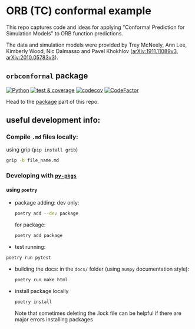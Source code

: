 # ORB (TC) conformal example

This repo captures code and ideas for applying "Conformal Prediction for Simulation Models" to ORB function predictions.

The data and simulation models were provided by Trey McNeely, Ann Lee, Kimberly Wood, Nic Dalmasso and Pavel Khokhlov ([arXiv:1911.11089v3](https://arxiv.org/abs/1911.11089), [arXiv:2010.05783v3](https://arxiv.org/abs/1911.11089)).


## `orbconformal` package

[![Python](https://img.shields.io/badge/python-3.7-blue)]()
[![test & coverage](https://github.com/benjaminleroy/orb-tc-conformal/actions/workflows/code-check-and-coverage.yaml/badge.svg)](https://github.com/benjaminleroy/orb-tc-conformal/actions/workflows/code-check-and-coverage.yaml)
[![codecov](https://codecov.io/gh/benjaminleroy/orb-tc-conformal/branch/main/graph/badge.svg)](https://codecov.io/gh/benjaminleroy/orb-tc-conformal)
[![CodeFactor](https://www.codefactor.io/repository/github/benjaminleroy/orb-tc-conformal/badge?s=59656066a0a4a17814dd3d5f29b154e40fcc585e)](https://www.codefactor.io/repository/github/benjaminleroy/orb-tc-conformal)

Head to the [package](https://github.com/benjaminleroy/orb-tc-conformal/tree/main/package/orbconformal) part of this repo.


## useful development info:

### Compile `.md` files locally:

using grip (`pip install grib`)

```bash
grip -b file_name.md
```

### Developing with [`py-pkgs`](https://py-pkgs.org/)

#### using `poetry`

- package adding:
  dev only:
  ```bash
  poetry add --dev package
  ```
  for package:
  ```bash
  poetry add package
  ```
-  test running:
  ```bash
  poetry run pytest
  ```

- building the docs:
  in the `docs/` folder (using `numpy` documentation style):
  ```bash
  poetry run make html
  ```

- install package locally
  ```bash
  poetry install
  ```

  Note that sometimes deleting the .lock file can be helpful if there are major errors installing packages
